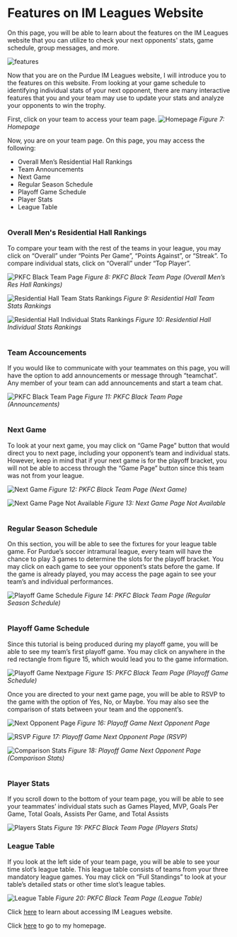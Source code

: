 # Features on IM Leagues Website

On this page, you will be able to learn about the features on the IM Leagues website that you can utilize to check your next opponents' stats, game schedule, group messages, and more.

![features](https://www.mattsheeks.com/wp-content/uploads/2019/04/Featurred-Image-option-640x300.jpg)

Now that you are on the Purdue IM Leagues website, I will introduce you to the features on this website. From looking at your game schedule to identifying individual stats of your next opponent, there are many interactive features that you and your team may use to update your stats and analyze your opponents to win the trophy.

First, click on your team to access your team page.
![Homepage](https://imleague.files.wordpress.com/2019/10/screen-shot-2019-10-08-at-2.44.31-pm.png)
*Figure 7: Homepage*

Now, you are on your team page. On this page, you may access the following:
* Overall Men’s Residential Hall Rankings
* Team Announcements
* Next Game
* Regular Season Schedule
* Playoff Game Schedule
* Player Stats
* League Table
#
### Overall Men's Residential Hall Rankings
To compare your team with the rest of the teams in your league, you may click on “Overall” under “Points Per Game”, “Points Against”, or “Streak”. To compare individual stats, click on “Overall” under “Top Player”.

![PKFC Black Team Page](https://imleague.files.wordpress.com/2019/10/screen-shot-2019-10-08-at-2.48.34-pm.png)
*Figure 8: PKFC Black Team Page (Overall Men’s Res Hall Rankings)*

![Residential Hall Team Stats Rankings](https://imleague.files.wordpress.com/2019/10/screen-shot-2019-10-08-at-3.11.51-pm.png)
*Figure 9: Residential Hall Team Stats Rankings*

![Residential Hall Individual Stats Rankings](https://imleague.files.wordpress.com/2019/10/screen-shot-2019-10-08-at-3.13.29-pm.png)
*Figure 10: Residential Hall Individual Stats Rankings*
#

### Team Accouncements
If you would like to communicate with your teammates on this page, you will have the option to add announcements or message through “teamchat”. Any member of your team can add announcements and start a team chat.

![PKFC Black Team Page](https://imleague.files.wordpress.com/2019/10/screen-shot-2019-10-08-at-3.17.30-pm.png)
*Figure 11: PKFC Black Team Page (Announcements)*
#

### Next Game
To look at your next game, you may click on “Game Page” button that would direct you to next page, including your opponent’s team and individual stats. However, keep in mind that if your next game is for the playoff bracket, you will not be able to access through the “Game Page” button since this team was not from your league.

![Next Game](https://imleague.files.wordpress.com/2019/10/screen-shot-2019-10-08-at-3.26.38-pm.png)
*Figure 12: PKFC Black Team Page (Next Game)*

![Next Game Page Not Available](https://imleague.files.wordpress.com/2019/10/screen-shot-2019-10-08-at-3.29.44-pm.png)
*Figure 13: Next Game Page Not Available*
#

### Regular Season Schedule
On this section, you will be able to see the fixtures for your league table game. For Purdue’s soccer intramural league, every team will have the chance to play 3 games to determine the slots for the playoff bracket. You may click on each game to see your opponent’s stats before the game. If the game is already played, you may access the page again to see your team’s and individual performances.

![Playoff Game Schedule](https://imleague.files.wordpress.com/2019/10/screen-shot-2019-10-08-at-3.35.27-pm-1.png)
*Figure 14: PKFC Black Team Page (Regular Season Schedule)*
#

### Playoff Game Schedule
Since this tutorial is being produced during my playoff game, you will be able to see my team’s first playoff game. You may click on anywhere in the red rectangle from figure 15, which would lead you to the game information.

![Playoff Game Nextpage](https://imleague.files.wordpress.com/2019/10/screen-shot-2019-10-08-at-3.51.25-pm.png?w=2048)
*Figure 15: PKFC Black Team Page (Playoff Game Schedule)*

Once you are directed to your next game page, you will be able to RSVP to the game with the option of Yes, No, or Maybe. You may also see the comparison of stats between your team and the opponent’s.

![Next Opponent Page](https://imleague.files.wordpress.com/2019/10/screen-shot-2019-10-08-at-3.51.25-pm.png)
*Figure 16: Playoff Game Next Opponent Page*

![RSVP](https://imleague.files.wordpress.com/2019/10/screen-shot-2019-10-08-at-3.51.41-pm.png)
*Figure 17: Playoff Game Next Opponent Page (RSVP)*

![Comparison Stats](https://imleague.files.wordpress.com/2019/10/screen-shot-2019-10-08-at-3.51.57-pm.png?w=2046)
*Figure 18: Playoff Game Next Opponent Page (Comparison Stats)*
#

### Player Stats
If you scroll down to the bottom of your team page, you will be able to see your teammates’ individual stats such as Games Played, MVP, Goals Per Game, Total Goals, Assists Per Game, and Total Assists

![Players Stats](https://imleague.files.wordpress.com/2019/10/screen-shot-2019-10-08-at-3.58.02-pm.png)
*Figure 19: PKFC Black Team Page (Players Stats)*

### League Table
If you look at the left side of your team page, you will be able to see your time slot’s league table. This league table consists of teams from your three mandatory league games. You may click on “Full Standings” to look at your table’s detailed stats or other time slot’s league tables.

![League Table](https://imleague.files.wordpress.com/2019/10/screen-shot-2019-10-08-at-4.06.03-pm.png?w=2048)
*Figure 20: PKFC Black Team Page (League Table)*

Click [here](HowToAccessIMLeagues.md) to learn about accessing IM Leagues website.

Click [here](index.md) to go to my homepage.
